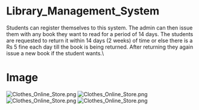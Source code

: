 # Library_Management_System
Students can register themselves to this system. The admin can then issue them with any book they want to read for a period of 14 days.
The students are requested to return it within 14 days 
(2 weeks) of time or else there is a Rs 5 fine each day till the book is being returned.
After returning they again issue a new book if the student wants.\
# Image
![Clothes_Online_Store.png](https://hussamahalshawi.pythonanywhere.com/media/image_Project/Library_Management_System.jpg)
![Clothes_Online_Store.png](https://hussamahalshawi.pythonanywhere.com/media/image_Project/Library_Management_System_1.jpg)
![Clothes_Online_Store.png](https://hussamahalshawi.pythonanywhere.com/media/image_Project/Library_Management_System_2.jpg)
![Clothes_Online_Store.png](https://hussamahalshawi.pythonanywhere.com/media/image_Project/Library_Management_System_3.jpg)
